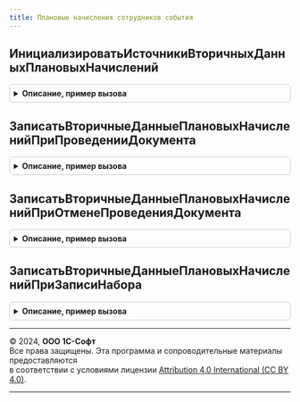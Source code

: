 ```yaml
---
title: Плановые начисления сотрудников события
---
```



## ИнициализироватьИсточникиВторичныхДанныхПлановыхНачислений
<details style="margin: 1em 0; padding: 0.5em; border: 1px solid #ccc; border-radius: 6px;">

<summary style="font-weight: bold; cursor: pointer;">Описание, пример вызова</summary>

```bsl

Процедура ИнициализироватьИсточникиВторичныхДанныхПлановыхНачислений(ДокументОбъект, Отказ, РежимЗаписи) Экспорт
```

Пример вызова
```bsl
ПлановыеНачисленияСотрудниковСобытия.ИнициализироватьИсточникиВторичныхДанныхПлановыхНачислений(ДокументОбъект, Отказ, РежимЗаписи) 
```
</details>

## ЗаписатьВторичныеДанныеПлановыхНачисленийПриПроведенииДокумента
<details style="margin: 1em 0; padding: 0.5em; border: 1px solid #ccc; border-radius: 6px;">

<summary style="font-weight: bold; cursor: pointer;">Описание, пример вызова</summary>

```bsl

Процедура ЗаписатьВторичныеДанныеПлановыхНачисленийПриПроведенииДокумента(ДокументОбъект) Экспорт
```

Пример вызова
```bsl
ПлановыеНачисленияСотрудниковСобытия.ЗаписатьВторичныеДанныеПлановыхНачисленийПриПроведенииДокумента(ДокументОбъект) 
```
</details>

## ЗаписатьВторичныеДанныеПлановыхНачисленийПриОтменеПроведенияДокумента
<details style="margin: 1em 0; padding: 0.5em; border: 1px solid #ccc; border-radius: 6px;">

<summary style="font-weight: bold; cursor: pointer;">Описание, пример вызова</summary>

```bsl

Процедура ЗаписатьВторичныеДанныеПлановыхНачисленийПриОтменеПроведенияДокумента(ДокументОбъект) Экспорт
```

Пример вызова
```bsl
ПлановыеНачисленияСотрудниковСобытия.ЗаписатьВторичныеДанныеПлановыхНачисленийПриОтменеПроведенияДокумента(ДокументОбъект) 
```
</details>

## ЗаписатьВторичныеДанныеПлановыхНачисленийПриЗаписиНабора
<details style="margin: 1em 0; padding: 0.5em; border: 1px solid #ccc; border-radius: 6px;">

<summary style="font-weight: bold; cursor: pointer;">Описание, пример вызова</summary>

```bsl

Процедура ЗаписатьВторичныеДанныеПлановыхНачисленийПриЗаписиНабора(Источник, Отказ, Замещение) Экспорт
```

Пример вызова
```bsl
ПлановыеНачисленияСотрудниковСобытия.ЗаписатьВторичныеДанныеПлановыхНачисленийПриЗаписиНабора(Источник, Отказ, Замещение) 
```
</details>

---

© 2024, **ООО 1С-Софт**  
Все права защищены. Эта программа и сопроводительные материалы предоставляются  
в соответствии с условиями лицензии [Attribution 4.0 International (CC BY 4.0)](https://creativecommons.org/licenses/by/4.0/legalcode).

---
